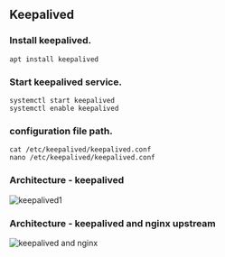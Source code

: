 ## Keepalived

### Install keepalived.
```
apt install keepalived
```
### Start keepalived service.

```
systemctl start keepalived
systemctl enable keepalived
```

### configuration file path.

```
cat /etc/keepalived/keepalived.conf
nano /etc/keepalived/keepalived.conf
```
### Architecture - keepalived
![keepalived1](https://github.com/vigneshkannan255/keepalived/assets/32855922/fa4a9ed5-ce35-4e3a-95b6-a15cdd153fac)

### Architecture - keepalived and nginx upstream
![keepalived and nginx](https://github.com/vigneshkannan255/keepalived/assets/32855922/8bbd7f72-5297-4819-b758-a8ba7040f4d5)

